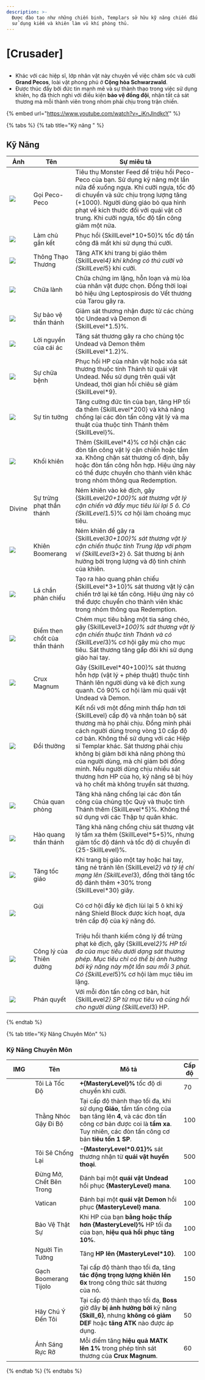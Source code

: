 ```yaml
---
description: >-
  Được đào tạo như những chiến binh, Templars sở hữu kỹ năng chiến đấu xuất sắc,
  sử dụng kiếm và khiên làm vũ khí phòng thủ.
---
```


# \[Crusader]

<figure><img src="../../.gitbook/assets/700px-1Templario.png" alt=""><figcaption></figcaption></figure>

* Khác với các hiệp sĩ, lớp nhân vật này chuyên về việc chăm sóc và cưỡi **Grand Pecos**, loài vật phong phú ở **Cộng hòa Schwarzwald**.
* Được thúc đẩy bởi đức tin mạnh mẽ và sự thành thạo trong việc sử dụng khiên, họ đã thích nghi với điều kiện **bảo vệ đồng đội**, nhận tất cả sát thương mà mỗi thành viên trong nhóm phải chịu trong trận chiến.

{% embed url="https://www.youtube.com/watch?v=_iKnJlndkcY" %}

{% tabs %}
{% tab title="Kỹ năng " %}
## Kỹ Năng

| Ảnh                                                                                                                                                                                                                                                                                                                                                                                                                 | Tên                           | Sự miêu tả                                                                                                                                                                                                                                                                                                                                                                                                                           |
| ------------------------------------------------------------------------------------------------------------------------------------------------------------------------------------------------------------------------------------------------------------------------------------------------------------------------------------------------------------------------------------------------------------------- | ----------------------------- | ------------------------------------------------------------------------------------------------------------------------------------------------------------------------------------------------------------------------------------------------------------------------------------------------------------------------------------------------------------------------------------------------------------------------------------ |
| ![](https://arkaik-asia.gitbook.io/~gitbook/image?url=https%3A%2F%2F1735100514-files.gitbook.io%2F%7E%2Ffiles%2Fv0%2Fb%2Fgitbook-x-prod.appspot.com%2Fo%2Fspaces%252FfA1d8I6XIBkJLUE5jZHm%252Fuploads%252FBdXxlJHAoVW4gn1UqH97%252F63a.png%3Falt%3Dmedia%26token%3Db40f53b8-62e5-4691-a686-10aff01e7bc6\&width=300\&dpr=4\&quality=100\&sign=b8358982\&sv=2)                                                        | Gọi Peco-Peco                 | Tiêu thụ Monster Feed để triệu hồi Peco-Peco của bạn. Sử dụng kỹ năng một lần nữa để xuống ngựa. Khi cưỡi ngựa, tốc độ di chuyển và sức chịu trọng lượng tăng (+1000). Người dùng giáo bỏ qua hình phạt về kích thước đối với quái vật cỡ trung. Khi cưỡi ngựa, tốc độ tấn công giảm một nửa.                                                                                                                                        |
| ![](https://arkaik-asia.gitbook.io/~gitbook/image?url=https%3A%2F%2F1735100514-files.gitbook.io%2F%7E%2Ffiles%2Fv0%2Fb%2Fgitbook-x-prod.appspot.com%2Fo%2Fspaces%252FfA1d8I6XIBkJLUE5jZHm%252Fuploads%252Fa98j0K0YLpSNxdkSdtBZ%252F64a.png%3Falt%3Dmedia%26token%3D040d8b96-b15b-45bb-a36b-b6a7f71c531e\&width=300\&dpr=4\&quality=100\&sign=102d290d\&sv=2)                                                        | Làm chủ gắn kết               | Phục hồi {SkillLevel\*10+50}% tốc độ tấn công đã mất khi sử dụng thú cưỡi.                                                                                                                                                                                                                                                                                                                                                           |
| ![](https://arkaik-asia.gitbook.io/~gitbook/image?url=https%3A%2F%2F1735100514-files.gitbook.io%2F%7E%2Ffiles%2Fv0%2Fb%2Fgitbook-x-prod.appspot.com%2Fo%2Fspaces%252FfA1d8I6XIBkJLUE5jZHm%252Fuploads%252FNLusHMndHtXdZT795rWx%252F55a.png%3Falt%3Dmedia%26token%3D2f586c16-126e-4df7-8efa-d78fab03eaab\&width=300\&dpr=4\&quality=100\&sign=bbff5276\&sv=2)                                                        | Thông Thạo Thương             | Tăng ATK khi trang bị giáo thêm {SkillLeve&#x6C;_&#x34;} khi không có thú cưỡi và {SkillLeve&#x6C;_&#x35;} khi cưỡi.                                                                                                                                                                                                                                                                                                                 |
| ![](https://arkaik-asia.gitbook.io/~gitbook/image?url=https%3A%2F%2F1735100514-files.gitbook.io%2F%7E%2Ffiles%2Fv0%2Fb%2Fgitbook-x-prod.appspot.com%2Fo%2Fspaces%252FfA1d8I6XIBkJLUE5jZHm%252Fuploads%252FOYcQ947GEULP7bxIggyH%252F35a.png%3Falt%3Dmedia%26token%3D9aa0736f-d39a-4a2a-a9f9-5bd8d4c437f7\&width=300\&dpr=4\&quality=100\&sign=20d663b3\&sv=2)                                                        | Chữa lành                     | Chữa chứng im lặng, hỗn loạn và mù lòa của nhân vật được chọn. Đồng thời loại bỏ hiệu ứng Leptospirosis do Vết thương của Tarou gây ra.                                                                                                                                                                                                                                                                                              |
| ![](https://arkaik-asia.gitbook.io/~gitbook/image?url=https%3A%2F%2F1735100514-files.gitbook.io%2F%7E%2Ffiles%2Fv0%2Fb%2Fgitbook-x-prod.appspot.com%2Fo%2Fspaces%252FfA1d8I6XIBkJLUE5jZHm%252Fuploads%252FWLyadVIlWsmhIR4JrgyY%252F22a.png%3Falt%3Dmedia%26token%3D5f43b0b8-8de1-4813-bb23-d8c3658d143e\&width=300\&dpr=4\&quality=100\&sign=b184efc9\&sv=2)                                                        | Sự bảo vệ thần thánh          | Giảm sát thương nhận được từ các chủng tộc Undead và Demon đi {SkillLevel\*1.5}%.                                                                                                                                                                                                                                                                                                                                                    |
| ![](https://arkaik-asia.gitbook.io/~gitbook/image?url=https%3A%2F%2F1735100514-files.gitbook.io%2F%7E%2Ffiles%2Fv0%2Fb%2Fgitbook-x-prod.appspot.com%2Fo%2Fspaces%252FfA1d8I6XIBkJLUE5jZHm%252Fuploads%252FRG8BIbAxjRpgsaxDnNCc%252F23a.png%3Falt%3Dmedia%26token%3D2e186292-70ac-4bec-a044-2cc2c164150b\&width=300\&dpr=4\&quality=100\&sign=ca291ed\&sv=2)                                                         | Lời nguyền của cái ác         | Tăng sát thương gây ra cho chủng tộc Undead và Demon thêm {SkillLevel\*1.2}%.                                                                                                                                                                                                                                                                                                                                                        |
| ![](https://arkaik-asia.gitbook.io/~gitbook/image?url=https%3A%2F%2F1735100514-files.gitbook.io%2F%7E%2Ffiles%2Fv0%2Fb%2Fgitbook-x-prod.appspot.com%2Fo%2Fspaces%252FfA1d8I6XIBkJLUE5jZHm%252Fuploads%252Fe6yEBs0pMqIHL7c3kshn%252F28aa.png%3Falt%3Dmedia%26token%3D6548c938-9514-4c88-92c3-0910b38fa77f\&width=300\&dpr=4\&quality=100\&sign=bde95ecf\&sv=2)                                                       | Sự chữa bệnh                  | Phục hồi HP của nhân vật hoặc xóa sát thương thuộc tính Thánh từ quái vật Undead. Nếu sử dụng trên quái vật Undead, thời gian hồi chiêu sẽ giảm {SkillLevel\*9}.                                                                                                                                                                                                                                                                     |
| ![](https://arkaik-asia.gitbook.io/~gitbook/image?url=https%3A%2F%2F1735100514-files.gitbook.io%2F%7E%2Ffiles%2Fv0%2Fb%2Fgitbook-x-prod.appspot.com%2Fo%2Fspaces%252FfA1d8I6XIBkJLUE5jZHm%252Fuploads%252FE8FrKVBZf01TWxTfvtMT%252F248aa.png%3Falt%3Dmedia%26token%3Dd8127c22-9613-42a6-8f5a-178dab01dde9\&width=300\&dpr=4\&quality=100\&sign=ca57f540\&sv=2)                                                      | Sự tin tưởng                  | Tăng cường đức tin của bạn, tăng HP tối đa thêm {SkillLevel\*200} và khả năng chống lại các đòn tấn công vật lý và ma thuật của thuộc tính Thánh thêm {SkillLevel}%.                                                                                                                                                                                                                                                                 |
| ![](https://arkaik-asia.gitbook.io/~gitbook/image?url=https%3A%2F%2F1735100514-files.gitbook.io%2F%7E%2Ffiles%2Fv0%2Fb%2Fgitbook-x-prod.appspot.com%2Fo%2Fspaces%252FfA1d8I6XIBkJLUE5jZHm%252Fuploads%252FmsLQ3scrS3z8goccQgMt%252F248a.png%3Falt%3Dmedia%26token%3Daaca8c61-7030-4166-99df-28db0825a462\&width=300\&dpr=4\&quality=100\&sign=97abeae9\&sv=2)                                                       | Khối khiên                    | Thêm {SkillLevel\*4}% cơ hội chặn các đòn tấn công vật lý cận chiến hoặc tầm xa. Không chặn sát thương cố định, bẫy hoặc đòn tấn công hỗn hợp. Hiệu ứng này có thể được chuyển cho thành viên khác trong nhóm thông qua Redemption.                                                                                                                                                                                                  |
| <p><img src="https://arkaik-asia.gitbook.io/~gitbook/image?url=https%3A%2F%2F1735100514-files.gitbook.io%2F%7E%2Ffiles%2Fv0%2Fb%2Fgitbook-x-prod.appspot.com%2Fo%2Fspaces%252FfA1d8I6XIBkJLUE5jZHm%252Fuploads%252FAVBpfcl0WpjcveGe4OzL%252F250a.png%3Falt%3Dmedia%26token%3D15120171-d33b-4267-ab6e-cc45772b3296&#x26;width=300&#x26;dpr=4&#x26;quality=100&#x26;sign=45c65610&#x26;sv=2" alt=""></p><p>Divine</p> | Sự trừng phạt thần thánh      | Ném khiên vào kẻ địch, gây {SkillLeve&#x6C;_&#x32;0+100}% sát thương vật lý cận chiến và đẩy mục tiêu lùi lại 5 ô. Có {SkillLeve&#x6C;_&#x31;.5}% cơ hội làm choáng mục tiêu.                                                                                                                                                                                                                                                        |
| ![](https://arkaik-asia.gitbook.io/~gitbook/image?url=https%3A%2F%2F1735100514-files.gitbook.io%2F%7E%2Ffiles%2Fv0%2Fb%2Fgitbook-x-prod.appspot.com%2Fo%2Fspaces%252FfA1d8I6XIBkJLUE5jZHm%252Fuploads%252F4yuIg1SYbU9xhUqYpwIz%252F251aa.png%3Falt%3Dmedia%26token%3D05233082-70bd-4031-a65d-1f5b46a001f0\&width=300\&dpr=4\&quality=100\&sign=5927f91e\&sv=2)                                                      | Khiên Boomerang               | Ném khiên để gây ra {SkillLeve&#x6C;_&#x33;0+100}% sát thương vật lý cận chiến thuộc tính Trung lập với phạm vi {SkillLeve&#x6C;_&#x33;+2} ô. Sát thương bị ảnh hưởng bởi trọng lượng và độ tinh chỉnh của khiên.                                                                                                                                                                                                                    |
| ![](https://arkaik-asia.gitbook.io/~gitbook/image?url=https%3A%2F%2F1735100514-files.gitbook.io%2F%7E%2Ffiles%2Fv0%2Fb%2Fgitbook-x-prod.appspot.com%2Fo%2Fspaces%252FfA1d8I6XIBkJLUE5jZHm%252Fuploads%252FGLWXUG4wI6BH4ZEwTAqZ%252F252a.png%3Falt%3Dmedia%26token%3Db4233076-8211-43e7-bc91-d8a1d71cfd9f\&width=300\&dpr=4\&quality=100\&sign=cc69faa7\&sv=2)                                                       | Lá chắn phản chiếu            | Tạo ra hào quang phản chiếu {SkillLevel\*3+10}% sát thương vật lý cận chiến trở lại kẻ tấn công. Hiệu ứng này có thể được chuyển cho thành viên khác trong nhóm thông qua Redemption.                                                                                                                                                                                                                                                |
| ![](https://arkaik-asia.gitbook.io/~gitbook/image?url=https%3A%2F%2F1735100514-files.gitbook.io%2F%7E%2Ffiles%2Fv0%2Fb%2Fgitbook-x-prod.appspot.com%2Fo%2Fspaces%252FfA1d8I6XIBkJLUE5jZHm%252Fuploads%252FwQZCjHh8n1928A5Mrdx1%252F253a.png%3Falt%3Dmedia%26token%3D93ed3b9a-6468-4814-968e-7abb2887eb7e\&width=300\&dpr=4\&quality=100\&sign=5891638d\&sv=2)                                                       | Điểm then chốt của thần thánh | Chém mục tiêu bằng một tia sáng chéo, gây {SkillLeve&#x6C;_&#x33;+100}% sát thương vật lý cận chiến thuộc tính Thánh và có {SkillLeve&#x6C;_&#x33;}% cơ hội gây mù cho mục tiêu. Sát thương tăng gấp đôi khi sử dụng giáo hai tay.                                                                                                                                                                                                   |
| ![](https://arkaik-asia.gitbook.io/~gitbook/image?url=https%3A%2F%2F1735100514-files.gitbook.io%2F%7E%2Ffiles%2Fv0%2Fb%2Fgitbook-x-prod.appspot.com%2Fo%2Fspaces%252FfA1d8I6XIBkJLUE5jZHm%252Fuploads%252FKzwkotwbZKx8jIOLcosc%252F254a.png%3Falt%3Dmedia%26token%3Dfd4e5c41-02e3-4dfd-ba57-fe99ed55e1e6\&width=300\&dpr=4\&quality=100\&sign=fc29876c\&sv=2)                                                       | Crux Magnum                   | Gây {SkillLevel\*40+100}% sát thương hỗn hợp (vật lý + phép thuật) thuộc tính Thánh lên người dùng và kẻ địch xung quanh. Có 90% cơ hội làm mù quái vật Undead và Demon.                                                                                                                                                                                                                                                             |
| ![](https://arkaik-asia.gitbook.io/~gitbook/image?url=https%3A%2F%2F1735100514-files.gitbook.io%2F%7E%2Ffiles%2Fv0%2Fb%2Fgitbook-x-prod.appspot.com%2Fo%2Fspaces%252FfA1d8I6XIBkJLUE5jZHm%252Fuploads%252F1Tpn0ysZbsHmyxcsnHJx%252F255a.png%3Falt%3Dmedia%26token%3D02e4cc16-ba56-4bcf-9329-bd91a60ba437\&width=300\&dpr=4\&quality=100\&sign=cd2192bb\&sv=2)                                                       | Đổi thưởng                    | Kết nối với một đồng minh thấp hơn tới {SkillLevel} cấp độ và nhận toàn bộ sát thương mà họ phải chịu. Đồng minh phải cách người dùng trong vòng 10 cấp độ cơ bản. Không thể sử dụng với các Hiệp sĩ Templar khác. Sát thương phải chịu không bị giảm bởi khả năng phòng thủ của người dùng, mà chỉ giảm bởi đồng minh. Nếu người dùng chịu nhiều sát thương hơn HP của họ, kỹ năng sẽ bị hủy và họ chết mà không truyền sát thương. |
| ![](https://arkaik-asia.gitbook.io/~gitbook/image?url=https%3A%2F%2F1735100514-files.gitbook.io%2F%7E%2Ffiles%2Fv0%2Fb%2Fgitbook-x-prod.appspot.com%2Fo%2Fspaces%252FfA1d8I6XIBkJLUE5jZHm%252Fuploads%252FeMcsQdu904TlfPVRzrlo%252F256a.png%3Falt%3Dmedia%26token%3D586b23f9-8f0d-456e-924d-01063146a968\&width=300\&dpr=4\&quality=100\&sign=7dbaf2bf\&sv=2)                                                       | Chúa quan phòng               | Tăng khả năng chống lại các đòn tấn công của chủng tộc Quỷ và thuộc tính Thánh thêm {SkillLevel\*5}%. Không thể sử dụng với các Thập tự quân khác.                                                                                                                                                                                                                                                                                   |
| ![](https://arkaik-asia.gitbook.io/~gitbook/image?url=https%3A%2F%2F1735100514-files.gitbook.io%2F%7E%2Ffiles%2Fv0%2Fb%2Fgitbook-x-prod.appspot.com%2Fo%2Fspaces%252FfA1d8I6XIBkJLUE5jZHm%252Fuploads%252FOlCKRGldDMPK5pmOSoJZ%252F257a.png%3Falt%3Dmedia%26token%3D6452641b-c350-4e73-8cf3-0c8898944aa2\&width=300\&dpr=4\&quality=100\&sign=7aa76291\&sv=2)                                                       | Hào quang thần thánh          | Tăng khả năng chống chịu sát thương vật lý tầm xa thêm {SkillLevel\*5+5}%, ​​​​nhưng giảm tốc độ đánh và tốc độ di chuyển đi {25-SkillLevel}%.                                                                                                                                                                                                                                                                                       |
| ![](https://arkaik-asia.gitbook.io/~gitbook/image?url=https%3A%2F%2F1735100514-files.gitbook.io%2F%7E%2Ffiles%2Fv0%2Fb%2Fgitbook-x-prod.appspot.com%2Fo%2Fspaces%252FfA1d8I6XIBkJLUE5jZHm%252Fuploads%252FTnK67VJjKRxWlqmzQuvz%252F258a.png%3Falt%3Dmedia%26token%3D5f92e96d-9a81-48a2-9068-f4bad681e708\&width=300\&dpr=4\&quality=100\&sign=15e60bd7\&sv=2)                                                       | Tăng tốc giáo                 | Khi trang bị giáo một tay hoặc hai tay, tăng né tránh lên {SkillLeve&#x6C;_&#x32;} và tỷ lệ chí mạng lên {SkillLeve&#x6C;_&#x33;}, đồng thời tăng tốc độ đánh thêm +30% trong {SkillLevel\*30} giây.                                                                                                                                                                                                                                 |
| ![](https://arkaik-asia.gitbook.io/~gitbook/image?url=https%3A%2F%2F1735100514-files.gitbook.io%2F%7E%2Ffiles%2Fv0%2Fb%2Fgitbook-x-prod.appspot.com%2Fo%2Fspaces%252FfA1d8I6XIBkJLUE5jZHm%252Fuploads%252FkJVzg82TTZTZthgCawbW%252F1002a.png%3Falt%3Dmedia%26token%3D378d0cdf-f6d7-4860-a71e-1b3d8d02372a\&width=300\&dpr=4\&quality=100\&sign=4ed8bf8a\&sv=2)                                                      | <p>Gửi</p><p><br></p>         | Có cơ hội đẩy kẻ địch lùi lại 5 ô khi kỹ năng Shield Block được kích hoạt, dựa trên cấp độ của kỹ năng đó.                                                                                                                                                                                                                                                                                                                           |
| ![](https://arkaik-asia.gitbook.io/~gitbook/image?url=https%3A%2F%2F1735100514-files.gitbook.io%2F%7E%2Ffiles%2Fv0%2Fb%2Fgitbook-x-prod.appspot.com%2Fo%2Fspaces%252FfA1d8I6XIBkJLUE5jZHm%252Fuploads%252FZNcyiOSpPxkAoX3wF2M3%252F806a.png%3Falt%3Dmedia%26token%3D929e005a-dcc6-459c-a070-eafdc85bcbd6\&width=300\&dpr=4\&quality=100\&sign=4882696a\&sv=2)                                                       | Công lý của Thiên đường       | Triệu hồi thanh kiếm công lý để trừng phạt kẻ địch, gây {SkillLeve&#x6C;_&#x32;}% HP tối đa của mục tiêu dưới dạng sát thương phép. Mục tiêu chỉ có thể bị ảnh hưởng bởi kỹ năng này một lần sau mỗi 3 phút. Có {SkillLeve&#x6C;_&#x35;}% cơ hội làm mục tiêu im lặng.                                                                                                                                                               |
| ![](https://arkaik-asia.gitbook.io/~gitbook/image?url=https%3A%2F%2F1735100514-files.gitbook.io%2F%7E%2Ffiles%2Fv0%2Fb%2Fgitbook-x-prod.appspot.com%2Fo%2Fspaces%252FfA1d8I6XIBkJLUE5jZHm%252Fuploads%252Fhit8On5sNthnhrpF2kTX%252F807a.png%3Falt%3Dmedia%26token%3Dee9874a8-3d2d-48ee-b584-ad261522b586\&width=300\&dpr=4\&quality=100\&sign=ffd62f74\&sv=2)                                                       | Phán quyết                    | Với mỗi đòn tấn công cơ bản, hút {SkillLeve&#x6C;_&#x32;} SP từ mục tiêu và cũng hồi cho người dùng {SkillLeve&#x6C;_&#x33;} HP.                                                                                                                                                                                                                                                                                                     |
{% endtab %}

{% tab title="Kỹ Năng Chuyên Môn" %}
### Kỹ Năng Chuyên Môn

<table><thead><tr><th width="84">IMG</th><th width="124">Tên</th><th width="383">Mô tả</th><th>Cấp độ</th></tr></thead><tbody><tr><td><img src="../../.gitbook/assets/63a (1).png" alt=""></td><td>Tôi Là Tốc Độ</td><td><strong>+{MasteryLevel}%</strong> tốc độ di chuyển khi cưỡi.</td><td>70</td></tr><tr><td><img src="../../.gitbook/assets/55a (1).png" alt=""></td><td>Thằng Nhóc Gậy Đi Bộ</td><td>Tại cấp độ thành thạo tối đa, khi sử dụng <strong>Giáo</strong>, tầm tấn công của bạn tăng lên <strong>4</strong>, và các đòn tấn công cơ bản được coi là <strong>tầm xa</strong>. Tuy nhiên, các đòn tấn công cơ bản <strong>tiêu tốn 1 SP</strong>.</td><td>100</td></tr><tr><td><img src="../../.gitbook/assets/22a (1).png" alt=""></td><td>Tôi Sẽ Chống Lại</td><td><strong>-{MasteryLevel*0.01}%</strong> sát thương nhận từ <strong>quái vật huyền thoại</strong>.</td><td>500</td></tr><tr><td><img src="../../.gitbook/assets/23a (1).png" alt=""></td><td>Đừng Mở, Chết Bên Trong</td><td>Đánh bại một <strong>quái vật Undead</strong> hồi phục <strong>{MasteryLevel} mana</strong>.</td><td>100</td></tr><tr><td><img src="../../.gitbook/assets/23a (1).png" alt=""></td><td>Vatican</td><td>Đánh bại một <strong>quái vật Demon</strong> hồi phục <strong>{MasteryLevel} mana</strong>.</td><td>100</td></tr><tr><td><img src="../../.gitbook/assets/28aa (1).png" alt=""></td><td>Bảo Vệ Thật Sự</td><td>Khi HP của bạn <strong>bằng hoặc thấp hơn</strong> <strong>{MasteryLevel}%</strong> HP tối đa của bạn, <strong>hiệu quả hồi phục tăng 10%</strong>.</td><td>100</td></tr><tr><td><img src="../../.gitbook/assets/248aa.png" alt=""></td><td>Người Tin Tưởng</td><td>Tăng <strong>HP lên {MasteryLevel*10}</strong>.</td><td>100</td></tr><tr><td><img src="../../.gitbook/assets/image (135).png" alt="" data-size="original"></td><td>Gạch Boomerang Tijolo</td><td>Tại cấp độ thành thạo tối đa, tăng <strong>tác động trọng lượng khiên lên 6x</strong> trong công thức sát thương của nó.</td><td>150</td></tr><tr><td><img src="../../.gitbook/assets/image (136).png" alt="" data-size="original"></td><td>Hãy Chú Ý Đến Tôi</td><td>Tại cấp độ thành thạo tối đa, <strong>Boss</strong> giờ đây <strong>bị ảnh hưởng bởi</strong> kỹ năng <strong>{Skill_6}</strong>, nhưng <strong>không có giảm DEF</strong> hoặc <strong>tăng ATK</strong> nào được áp dụng.</td><td>50</td></tr><tr><td><img src="../../.gitbook/assets/image (137).png" alt="" data-size="original"></td><td>Ánh Sáng Rực Rỡ</td><td>Mỗi điểm tăng <strong>hiệu quả MATK lên 1%</strong> trong phép tính sát thương của <strong>Crux Magnum</strong>.</td><td>60</td></tr></tbody></table>
{% endtab %}
{% endtabs %}
